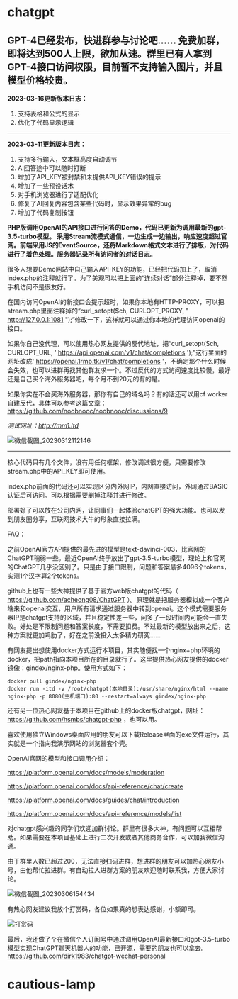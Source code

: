 # chatgpt
GPT-4已经发布，快进群参与讨论吧…… 免费加群，即将达到500人上限，欲加从速。群里已有人拿到GPT-4接口访问权限，目前暂不支持输入图片，并且模型价格较贵。
------
**2023-03-16更新版本日志：**

1. 支持表格和公式的显示
2. 优化了代码显示逻辑

------
**2023-03-11更新版本日志：**

1. 支持多行输入，文本框高度自动调节
3. AI回答途中可以随时打断
4. 增加了API_KEY被封禁和未提供API_KEY错误的提示
5. 增加了一些预设话术
6. 对手机浏览器进行了适配优化
7. 修复了AI回复内容包含某些代码时，显示效果异常的bug
8. 增加了代码复制按钮

**PHP版调用OpenAI的API接口进行问答的Demo，代码已更新为调用最新的gpt-3.5-turbo模型。
采用Stream流模式通信，一边生成一边输出，响应速度超过官网。前端采用JS的EventSource，还将Markdown格式文本进行了排版，对代码进行了着色处理。服务器记录所有访问者的对话日志。**

很多人想要Demo网站中自己输入API-KEY的功能，已经把代码加上了，取消index.php的注释就行了。为了美观可以把上面的“连续对话”部分注释掉，要不然手机访问不是很友好。

在国内访问OpenAI的新接口会提示超时，如果你本地有HTTP-PROXY，可以把stream.php里面注释掉的“curl_setopt($ch, CURLOPT_PROXY, " http://127.0.0.1:1081 ");”修改一下，这样就可以通过你本地的代理访问openai的接口。

如果你自己没代理，可以使用热心网友提供的反代地址，把“curl_setopt($ch, CURLOPT_URL, ' https://api.openai.com/v1/chat/completions ');”这行里面的网址改成' https://openai.1rmb.tk/v1/chat/completions '，不确定那个什么时候会失效，也可以进群再找其他群友求一个。不过反代的方式访问速度比较慢，最好还是自己买个海外服务器吧，每个月不到20元的有的是。

如果你实在不会买海外服务器，那你有自己的域名吗？有的话还可以用cf worker自建反代，具体可以参考这篇文章：https://github.com/noobnooc/noobnooc/discussions/9

*测试网址：http://mm1.ltd* 

![微信截图_20230312112146](https://user-images.githubusercontent.com/5563148/224522389-f60e3047-c0e6-49cd-bee7-80feaf2c86a4.png)


------

核心代码只有几个文件，没有用任何框架，修改调试很方便，只需要修改stream.php中的API_KEY即可使用。

index.php前面的代码还可以实现区分内外网IP，内网直接访问，外网通过BASIC认证后可访问。可以根据需要删掉注释并进行修改。

部署好了可以放在公司内网，让同事们一起体验chatGPT的强大功能。也可以发到朋友圈分享，互联网技术大牛的形象直接拉满。


FAQ：

之前OpenAI官方API提供的最先进的模型是text-davinci-003，比官网的ChatGPT稍弱一些。最近OpenAI终于放出了gpt-3.5-turbo模型，理论上和官网的ChatGPT几乎没区别了。只是由于接口限制，问题和答案最多4096个tokens，实测1个汉字算2个tokens。

github上也有一些大神提供了基于官方web版chatgpt的代码（ https://github.com/acheong08/ChatGPT ）。原理就是把服务器模拟成一个客户端来和openai交互，用户所有请求通过服务器中转到openai。这个模式需要服务器IP是chatgpt支持的区域，并且稳定性差一些，问多了一段时间内可能会一直失败。好处是不限制问题和答案长度，不需要扣费。不过最新的模型放出来之后，这种方案就更加鸡肋了，好在之前没投入太多精力研究……

有网友提出想使用docker方式运行本项目，其实随便找一个nginx+php环境的docker，把path指向本项目所在的目录就行了。这里提供热心网友提供的docker镜像：gindex/nginx-php。使用方式如下：

```
docker pull gindex/nginx-php
docker run -itd -v /root/chatgpt(本地目录):/usr/share/nginx/html --name nginx-php -p 8080(主机端口):80 --restart=always gindex/nginx-php
```

还有另一位热心网友基于本项目在github上的docker版chatgpt，网址：https://github.com/hsmbs/chatgpt-php ，也可以用。

喜欢使用独立Windows桌面应用的朋友可以下载Release里面的exe文件运行，其实就是一个指向我演示网站的浏览器套个壳。

OpenAI官网的模型和接口调用介绍：

https://platform.openai.com/docs/models/moderation

https://platform.openai.com/docs/api-reference/chat/create

https://platform.openai.com/docs/guides/chat/introduction

https://platform.openai.com/docs/api-reference/models/list


对chatgpt感兴趣的同学们欢迎加群讨论。群里有很多大神，有问题可以互相帮助。如果需要在本项目基础上进行二次开发或者其他商务合作，可以加我微信沟通。

由于群里人数已超过200，无法直接扫码进群，想进群的朋友可以加热心网友小号，由他帮忙拉进群。有自动拉人进群方案的朋友欢迎随时联系我，方便大家讨论。

![微信截图_20230306154434](https://user-images.githubusercontent.com/5563148/223048985-4cac05cb-acf0-4f04-aad5-1c3dcec609d0.png)


有热心网友建议我放个打赏码，各位如果真的想表达感谢，小额即可。

![打赏码](https://user-images.githubusercontent.com/5563148/222968018-9def451a-bbce-4a7e-bde6-edecc7ced40f.jpg)

最后，我还做了个在微信个人订阅号中通过调用OpenAI最新接口和gpt-3.5-turbo模型实现ChatGPT聊天机器人的功能，已开源，需要的朋友也可以拿去。
https://github.com/dirk1983/chatgpt-wechat-personal
# cautious-lamp
